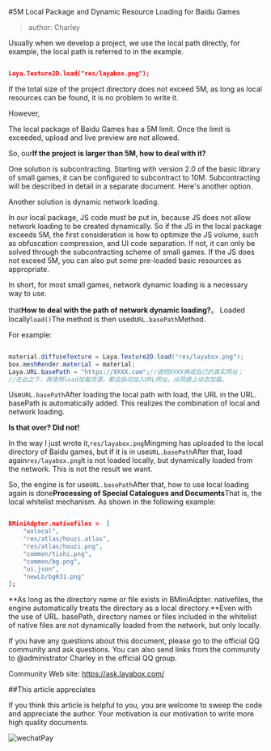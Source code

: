 #5M Local Package and Dynamic Resource Loading for Baidu Games

> author: Charley

Usually when we develop a project, we use the local path directly, for example, the local path is referred to in the example.


```json

Laya.Texture2D.load("res/layabox.png");
```


If the total size of the project directory does not exceed 5M, as long as local resources can be found, it is no problem to write it.

However,

The local package of Baidu Games has a 5M limit. Once the limit is exceeded, upload and live preview are not allowed.

So, our**If the project is larger than 5M, how to deal with it?**

One solution is subcontracting. Starting with version 2.0 of the basic library of small games, it can be configured to subcontract to 10M. Subcontracting will be described in detail in a separate document. Here's another option.

Another solution is dynamic network loading.

In our local package, JS code must be put in, because JS does not allow network loading to be created dynamically. So if the JS in the local package exceeds 5M, the first consideration is how to optimize the JS volume, such as obfuscation compression, and UI code separation. If not, it can only be solved through the subcontracting scheme of small games. If the JS does not exceed 5M, you can also put some pre-loaded basic resources as appropriate.

In short, for most small games, network dynamic loading is a necessary way to use.

that**How to deal with the path of network dynamic loading?**。 Loaded locally`load()`The method is then used`URL.basePath`Method.

For example:


```java

material.diffuseTexture = Laya.Texture2D.load("res/layabox.png");
box.meshRender.material = material;
Laya.URL.basePath = "https://XXXX.com";//请把XXXX换成自己的真实网址；
//在此之下，再使用load加载资源，都会自动加入URL网址。从网络上动态加载。
```


Use`URL.basePath`After loading the local path with load, the URL in the URL. basePath is automatically added. This realizes the combination of local and network loading.

**Is that over? Did not!**

In the way I just wrote it,`res/layabox.png`Mingming has uploaded to the local directory of Baidu games, but if it is in use`URL.basePath`After that, load again`res/layabox.png`It is not loaded locally, but dynamically loaded from the network. This is not the result we want.

So, the engine is for use`URL.basePath`After that, how to use local loading again is done**Processing of Special Catalogues and Documents**That is, the local whitelist mechanism. As shown in the following example:


```json

BMiniAdpter.nativefiles =  [
    "wxlocal",
    "res/atlas/houzi.atlas",
    "res/atlas/houzi.png",
    "common/tishi.png",
    "common/bg.png",
    "ui.json",
    "newLb/bg031.png"
];
```


**As long as the directory name or file exists in BMiniAdpter. nativefiles, the engine automatically treats the directory as a local directory.**Even with the use of URL. basePath, directory names or files included in the whitelist of native files are not dynamically loaded from the network, but only locally.



If you have any questions about this document, please go to the official QQ community and ask questions. You can also send links from the community to @administrator Charley in the official QQ group.

Community Web site: https://ask.layabox.com/



##This article appreciates

If you think this article is helpful to you, you are welcome to sweep the code and appreciate the author. Your motivation is our motivation to write more high quality documents.

![wechatPay](../../../wechatPay.jpg)